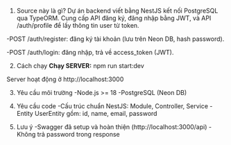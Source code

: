 1) Source này là gì?
Dự án backend viết bằng NestJS kết nối PostgreSQL qua TypeORM. Cung cấp API đăng ký, đăng nhập bằng JWT, và API /auth/profile để lấy thông tin user từ token.

-POST /auth/register: đăng ký tài khoản (lưu trên Neon DB, hash password).

-POST /auth/login: đăng nhập, trả về access_token (JWT).

2) Cách chạy
  **Chạy SERVER:**
  npm run start:dev

  Server hoạt động ở http://localhost:3000

3) Yêu cầu môi trường
   -Node.js >= 18
   -PostgreSQL (Neon DB)

4. Yêu cầu code
  -Cấu trúc chuẩn NestJS: Module, Controller, Service
  -Entity UserEntity gồm: id, name, email, password


5. Lưu ý
   -Swagger đã setup và hoàn thiện (http://localhost:3000/api)
   -Không trả password trong response
   
